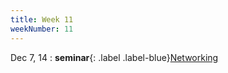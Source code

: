 ```yaml
---
title: Week 11
weekNumber: 11
---
```


Dec 7, 14
: **seminar**{: .label .label-blue}[Networking](/ics-fa22/assets/slides/11-network.pptx)
